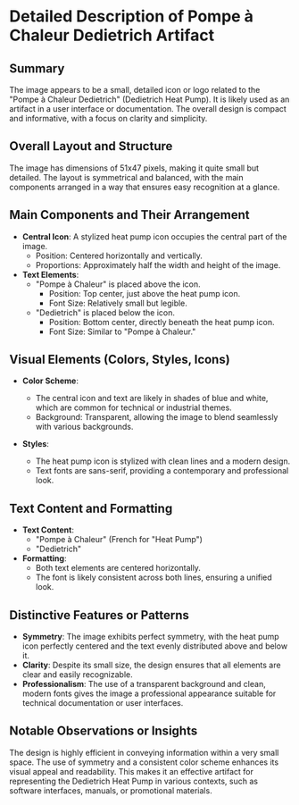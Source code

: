 # Detailed Description of Pompe à Chaleur Dedietrich Artifact

## Summary
The image appears to be a small, detailed icon or logo related to the "Pompe à Chaleur Dedietrich" (Dedietrich Heat Pump). It is likely used as an artifact in a user interface or documentation. The overall design is compact and informative, with a focus on clarity and simplicity.

## Overall Layout and Structure
The image has dimensions of 51x47 pixels, making it quite small but detailed. The layout is symmetrical and balanced, with the main components arranged in a way that ensures easy recognition at a glance.

## Main Components and Their Arrangement
- **Central Icon**: A stylized heat pump icon occupies the central part of the image.
  - Position: Centered horizontally and vertically.
  - Proportions: Approximately half the width and height of the image.
- **Text Elements**:
  - "Pompe à Chaleur" is placed above the icon.
    - Position: Top center, just above the heat pump icon.
    - Font Size: Relatively small but legible.
  - "Dedietrich" is placed below the icon.
    - Position: Bottom center, directly beneath the heat pump icon.
    - Font Size: Similar to "Pompe à Chaleur."

## Visual Elements (Colors, Styles, Icons)
- **Color Scheme**:
  - The central icon and text are likely in shades of blue and white, which are common for technical or industrial themes.
  - Background: Transparent, allowing the image to blend seamlessly with various backgrounds.

- **Styles**:
  - The heat pump icon is stylized with clean lines and a modern design.
  - Text fonts are sans-serif, providing a contemporary and professional look.

## Text Content and Formatting
- **Text Content**:
  - "Pompe à Chaleur" (French for "Heat Pump")
  - "Dedietrich"
- **Formatting**:
  - Both text elements are centered horizontally.
  - The font is likely consistent across both lines, ensuring a unified look.

## Distinctive Features or Patterns
- **Symmetry**: The image exhibits perfect symmetry, with the heat pump icon perfectly centered and the text evenly distributed above and below it.
- **Clarity**: Despite its small size, the design ensures that all elements are clear and easily recognizable.
- **Professionalism**: The use of a transparent background and clean, modern fonts gives the image a professional appearance suitable for technical documentation or user interfaces.

## Notable Observations or Insights
The design is highly efficient in conveying information within a very small space. The use of symmetry and a consistent color scheme enhances its visual appeal and readability. This makes it an effective artifact for representing the Dedietrich Heat Pump in various contexts, such as software interfaces, manuals, or promotional materials.